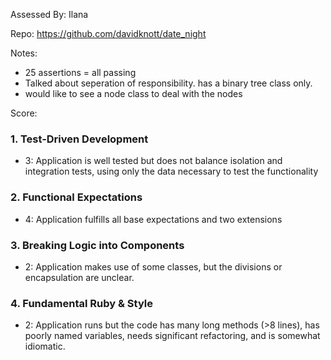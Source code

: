 Assessed By: Ilana 

Repo: https://github.com/davidknott/date_night

Notes: 
- 25 assertions = all passing
- Talked about seperation of responsibility. has a binary tree class only. 
- would like to see a node class to deal with the nodes

Score:

### 1. Test-Driven Development

* 3: Application is well tested but does not balance isolation and integration tests, using only the data necessary to test the functionality
 
### 2. Functional Expectations

* 4: Application fulfills all base expectations and two extensions

### 3. Breaking Logic into Components

* 2: Application makes use of some classes, but the divisions or encapsulation are unclear.

### 4. Fundamental Ruby & Style

* 2:  Application runs but the code has many long methods (>8 lines), has poorly named variables, needs significant refactoring, and is somewhat idiomatic.
